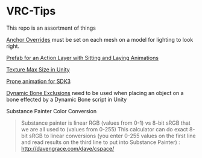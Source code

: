 
# VRC-Tips
This repo is an assortment of things

[Anchor Overrides](AnchorOverrides.md) must be set on each mesh on a model for lighting to look right.   

[Prefab for an Action Layer with Sitting and Laying Animations](LaySittingPrefab.md)

[Texture Max Size in Unity](MaxTextureSize.md)  

[Prone animation for SDK3](SDK3Prone.md)   

[Dynamic Bone Exclusions](DynamicBoneExclusions.md) need to be used when placing an object on a bone effected by a Dynamic Bone script in Unity     

Substance Painter Color Conversion     
>Substance painter is linear RGB (values from 0-1) vs 8-bit sRGB that we are all used to (values from 0-255)
This calculator can do exact 8-bit sRGB to linear conversions (you enter 0-255 values on the first line and read results on the third line to put into Substance Painter) : http://davengrace.com/dave/cspace/   

